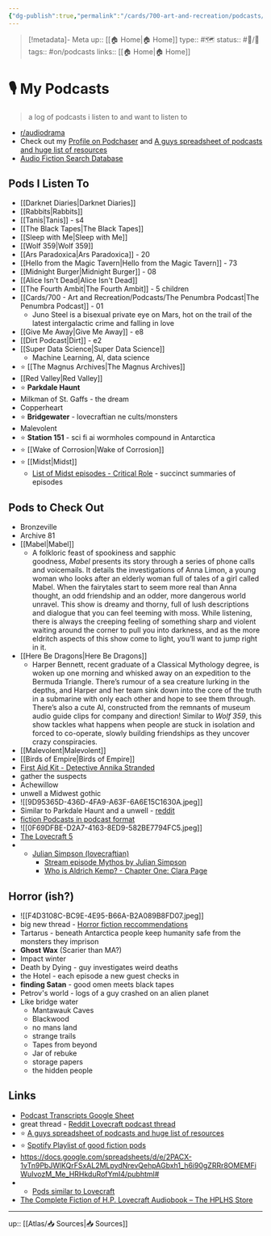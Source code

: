 ```yaml
---
{"dg-publish":true,"permalink":"/cards/700-art-and-recreation/podcasts/my-podcasts/"}
---
```


> [!metadata]- Meta
> up:: [[🏠 Home\|🏠 Home]]
> type:: #🗺 
> status:: #📝/🌿 
> tags::  #on/podcasts
> links:: [[🏠 Home\|🏠 Home]]

# 🎙 My Podcasts

> a log of podcasts i listen to and want to listen to

- [r/audiodrama](https://www.reddit.com/r/audiodrama/s/g2vZ4FHZSz)
- Check out my [Profile on Podchaser](https://www.podchaser.com/users/me92363) and [A guys spreadsheet of podcasts and huge list of resources](https://docs.google.com/spreadsheets/d/e/2PACX-1vTn9PbJWlKQrFSxAL2MLpydNrevQehpAGbxh1_h6i90gZRRr8OMEMFiWuIvozM_Me_HRHkduRofYmI4/pubhtml#)
- [Audio Fiction Search Database](https://audiofiction.co.uk/search2.php?language=English&format=Audio+Drama&continuity=Serial&inex1=Include&genre1=Horror&order=newest&form_submit=Search)
## Pods I Listen To
- [[Darknet Diaries\|Darknet Diaries]]
- [[Rabbits\|Rabbits]]
- [[Tanis\|Tanis]] - s4
- [[The Black Tapes\|The Black Tapes]]
- [[Sleep with Me\|Sleep with Me]]
- [[Wolf 359\|Wolf 359]]
- [[Ars Paradoxica\|Ars Paradoxica]] - 20
- [[Hello from the Magic Tavern\|Hello from the Magic Tavern]] - 73
- [[Midnight Burger\|Midnight Burger]] - 08
- [[Alice Isn't Dead\|Alice Isn't Dead]]
- [[The Fourth Ambit\|The Fourth Ambit]] - 5 children 
- [[Cards/700 - Art and Recreation/Podcasts/The Penumbra Podcast\|The Penumbra Podcast]] - 01
	- Juno Steel is a bisexual private eye on Mars, hot on the trail of the latest intergalactic crime and falling in love
- [[Give Me Away\|Give Me Away]] - e8
- [[Dirt Podcast\|Dirt]] - e2
- [[Super Data Science\|Super Data Science]]
	- Machine Learning, AI, data science
- ⭐️ [[The Magnus Archives\|The Magnus Archives]]
- [[Red Valley\|Red Valley]]
- ⭐️ **Parkdale Haunt**
- Milkman of St. Gaffs - the dream
- Copperheart 
- ⭐️ **Bridgewater** - lovecraftian ne cults/monsters
- Malevolent
- ⭐️ **Station 151** - sci fi ai wormholes compound in Antarctica 
- ⭐️ [[Wake of Corrosion\|Wake of Corrosion]]
- ⭐ [[Midst\|Midst]]
	- [List of Midst episodes - Critical Role](https://criticalrole.miraheze.org/wiki/List_of_Midst_episodes) - succinct summaries of episodes

## Pods to Check Out

- Bronzeville
- Archive 81
- [[Mabel\|Mabel]]
	- A folkloric feast of spookiness and sapphic goodness, _Mabel_ presents its story through a series of phone calls and voicemails. It details the investigations of Anna Limon, a young woman who looks after an elderly woman full of tales of a girl called Mabel. When the fairytales start to seem more real than Anna thought, an odd friendship and an odder, more dangerous world unravel. This show is dreamy and thorny, full of lush descriptions and dialogue that you can feel teeming with moss. While listening, there is always the creeping feeling of something sharp and violent waiting around the corner to pull you into darkness, and as the more eldritch aspects of this show come to light, you’ll want to jump right in it.
- [[Here Be Dragons\|Here Be Dragons]]
	- Harper Bennett, recent graduate of a Classical Mythology degree, is woken up one morning and whisked away on an expedition to the Bermuda Triangle. There’s rumour of a sea creature lurking in the depths, and Harper and her team sink down into the core of the truth in a submarine with only each other and hope to see them through. There’s also a cute AI, constructed from the remnants of museum audio guide clips for company and direction! Similar to _Wolf 359_, this show tackles what happens when people are stuck in isolation and forced to co-operate, slowly building friendships as they uncover crazy conspiracies.
- [[Malevolent\|Malevolent]]
- [[Birds of Empire\|Birds of Empire]]
- [First Aid Kit - Detective Annika Stranded](https://archive.org/details/s03e04annikastrandedvertigo)
- gather the suspects
- Achewillow 
- unwell a Midwest gothic
- ![[9D95365D-436D-4FA9-A63F-6A6E15C1630A.jpeg]]
- Similar to Parkdale Haunt and a unwell  - [reddit](https://www.reddit.com/r/audiodrama/s/tTf78HmEWL)
- [fiction Podcasts in podcast format ](https://www.reddit.com/r/audiodrama/s/kO028c1tVh)
- ![[0F69DFBE-D2A7-4163-8ED9-582BE7794FC5.jpeg]]
- [The Lovecraft 5](http://www.19nocturneboulevard.net/all_show_pages/other_serieses/Lovecraft5.htm)
- - [Julian Simpson (lovecraftian)](https://tvtropes.org/pmwiki/pmwiki.php/Radio/PleasantGreenUniverse)
	- [Stream episode Mythos by Julian Simpson](https://soundcloud.com/purehokum/mythos2018)
	- [Who is Aldrich Kemp? - Chapter One: Clara Page](https://www.bbc.co.uk/programmes/m0014gtt)


## Horror (ish?)
- ![[F4D3108C-BC9E-4E95-B66A-B2A089B8FD07.jpeg]]
- big new thread - [Horror fiction reccommendations](https://www.reddit.com/r/audiodrama/s/BwSev4q5AX)
- Tartarus - beneath Antarctica people keep humanity safe from the monsters they imprison 
- **Ghost Wax** (Scarier than MA?)
- Impact winter
- Death by Dying - guy investigates weird deaths
- the Hotel - each episode a new guest checks in
- **finding Satan** - good omen meets black tapes 
- Petrov's world - logs of a guy crashed on an alien planet 
- Like bridge water 
	- Mantawauk Caves
	- Blackwood
	- no mans land
	- strange trails
	- Tapes from beyond
	- Jar of rebuke
	- storage papers 
	- the hidden people



## Links
- [Podcast Transcripts Google Sheet](https://docs.google.com/spreadsheets/d/1NzAL5bwqq7S0ZwwsIvSqFB3Cf4P8SVRnTxp0nF5ZcKQ/edit#gid=732523145)
- great thread - [Reddit Lovecraft podcast thread](https://www.reddit.com/r/audiodrama/comments/mjfu8t/lovecraftian_fiction_podcasts/?utm_source=share&utm_medium=ios_app&utm_name=ioscss&utm_content=2&utm_term=1)
- ⭐️ [A guys spreadsheet of podcasts and huge list of resources](https://docs.google.com/spreadsheets/d/e/2PACX-1vTn9PbJWlKQrFSxAL2MLpydNrevQehpAGbxh1_h6i90gZRRr8OMEMFiWuIvozM_Me_HRHkduRofYmI4/pubhtml#)
- ⭐️ [Spotify Playlist of good fiction pods](https://open.spotify.com/playlist/61D1KjssfTvTvlmgxd8Z6Q)
- https://docs.google.com/spreadsheets/d/e/2PACX-1vTn9PbJWlKQrFSxAL2MLpydNrevQehpAGbxh1_h6i90gZRRr8OMEMFiWuIvozM_Me_HRHkduRofYmI4/pubhtml#
- - [Pods similar to Lovecraft](https://www.reddit.com/r/audiodrama/comments/zg0c59/suggestions_for_fiction_cult_podcasts_just/izexzj1/?utm_source=share&utm_medium=ios_app&utm_name=ioscss&utm_content=1&utm_term=1&context=3)
- [The Complete Fiction of H.P. Lovecraft Audiobook – The HPLHS Store](https://store.hplhs.org/products/the-complete-fiction-of-h-p-lovecraft-an-audiobook)

---
up:: [[Atlas/📥 Sources\|📥 Sources]]
